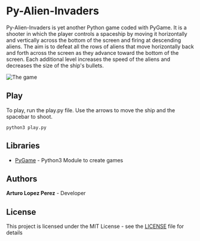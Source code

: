 # Py-Alien-Invaders
Py-Alien-Invaders is yet another Python game coded with PyGame. It is a shooter in which the player controls a spaceship by moving it horizontally and vertically across the bottom of the screen and firing at descending aliens. The aim is to defeat all the rows of aliens that move horizontally back and forth across the screen as they advance toward the bottom of the screen. Each additional level increases the speed of the aliens and decreases the size of the ship's bullets. 

![The game](https://www.dropbox.com/s/pqxeezdb2l6wlzs/alien_invaders.png?raw=1)

## Play
To play, run the play.py file. Use the arrows to move the ship and the spacebar to shoot.
```
python3 play.py
```

## Libraries
* [PyGame](https://www.pygame.org/news) - Python3 Module to create games

## Authors
**Arturo Lopez Perez** - Developer

## License
This project is licensed under the MIT License - see the [LICENSE](LICENSE) file for details
